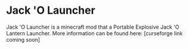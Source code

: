 # Jack 'O Launcher
Jack 'O Launcher is a minecraft mod that a Portable Explosive Jack 'O Lantern Launcher. More information can be found here:
[curseforge link coming soon]
